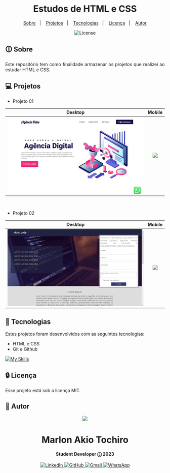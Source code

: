 <h1 align="center"> Estudos de HTML e CSS</h1>
<p align="center">
  <a href="#-sobre">Sobre</a>&nbsp;&nbsp;&nbsp;|&nbsp;&nbsp;&nbsp;
  <a href="#-projetos">Projetos</a>&nbsp;&nbsp;&nbsp;|&nbsp;&nbsp;&nbsp;
  <a href="#-tecnologias">Tecnologias</a>&nbsp;&nbsp;&nbsp;|&nbsp;&nbsp;&nbsp;
  <a href="#-licença">Licença</a>&nbsp;&nbsp;&nbsp;|&nbsp;&nbsp;&nbsp;
  <a href="#-autor">Autor</a>
</p>

<p align="center">
  <img alt="License" src="https://img.shields.io/static/v1?label=license&message=MIT&color=49AA26&labelColor=000000">
</p>

## 🛈 Sobre
<p align="justify">
Este repositório tem como finalidade armazenar os projetos que realizei ao estudar HTML e CSS.

## 💻 Projetos
- Projeto 01

|                               Desktop                                |                             Mobile                            
| :--------------------------------------------------------------------------: | :------------------------------------------------------------------------------: |
| <img src="https://github.com/marlonakio/Estudo_HTML_CSS/blob/main/.github/Projeto-01/desktop.gif?raw=true" width="650" /> | <img src="https://github.com/marlonakio/Estudo_HTML_CSS/blob/main/.github/Projeto-01/mobile.gif?raw=true" width="180" /> 

<br>

- Projeto 02

|                               Desktop                                |                             Mobile                            
| :--------------------------------------------------------------------------: | :------------------------------------------------------------------------------: |
| <img src="https://github.com/marlonakio/Estudo_HTML_CSS/blob/main/.github/Projeto-02/desktop.gif?raw=true" width="650" /> | <img src="https://github.com/marlonakio/Estudo_HTML_CSS/blob/main/.github/Projeto-02/mobile.gif?raw=true" width="180"/> 

## 🚀 Tecnologias

Estes projetos foram desenvolvidos com as seguintes tecnologias:

- HTML e CSS
- Git e Github
  
[![My Skills](https://skillicons.dev/icons?i=html,css,git,github)](https://skillicons.dev)


## 🔒 Licença

Esse projeto está sob a licença MIT.

## 🤵 Autor
<div align="center">
<img src=https://images.weserv.nl/?url=avatars.githubusercontent.com/u/55859290?v=4&h=100&w=100&fit=cover&mask=circle&maxage=7d>
<h1>Marlon Akio Tochiro</h1>
<strong>Student Developer ⓒ 2023</strong>
<br/>
<br/>

<a href="https://www.linkedin.com/in/marlon-akio-ba1763134/" target="_blank">
<img alt="LinkedIn" src="https://img.shields.io/badge/linkedin-%230077B5.svg?style=for-the-badge&logo=linkedin&logoColor=white"/>
</a>

<a href="https://github.com/marlonakio" target="_blank">
<img alt="GitHub" src="https://img.shields.io/badge/github-%23121011.svg?style=for-the-badge&logo=github&logoColor=white"/>
</a>

<a href="mailto:marlon.akto@gmail.com" target="_blank">
<img alt="Gmail" src="https://img.shields.io/badge/Gmail-D14836?style=for-the-badge&logo=gmail&logoColor=white" />
</a>

<a href="https://wa.me/5511977769829?text=Ol%C3%A1%21" target="_blank">
<img alt="WhatsApp" src="https://img.shields.io/badge/WhatsApp-25D366?style=for-the-badge&logo=whatsapp&logoColor=white"/>
</a>

<br/>
<br/>
</div>
